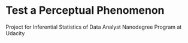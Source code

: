 # Test a Perceptual Phenomenon
Project for Inferential Statistics of Data Analyst Nanodegree Program at Udacity
